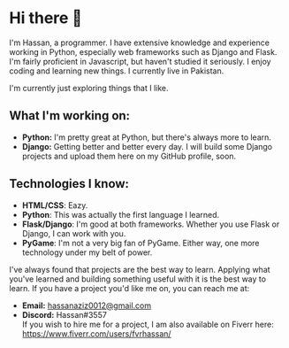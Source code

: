# Hi there 👋

I'm Hassan, a programmer. I have extensive knowledge and experience working in Python, especially web frameworks such as Django and Flask. I'm fairly proficient in Javascript, but haven't studied it seriously. I enjoy coding and learning new things. I currently live in Pakistan.

I'm currently just exploring things that I like.

## What I'm working on:
- **Python:** I'm pretty great at Python, but there's always more to learn.
- **Django:** Getting better and better every day. I will build some Django projects and upload them here on my GitHub profile, soon.

## Technologies I know:
* **HTML/CSS**: Eazy.
* **Python**: This was actually the first language I learned.
* **Flask/Django**: I'm good at both frameworks. Whether you use Flask or Django, I can work with you.
* **PyGame**: I'm not a very big fan of PyGame. Either way, one more technology under my belt of power.


I've always found that projects are the best way to learn. Applying what you've learned and building something useful with it is the best way to learn. If you have a project you'd like me on, you can reach me at:
- **Email:** hassanaziz0012@gmail.com
- **Discord:** Hassan#3557 \
If you wish to hire me for a project, I am also available on Fiverr here: https://www.fiverr.com/users/fvrhassan/

<!--
**guywitheyes/guywitheyes** is a ✨ _special_ ✨ repository because its `README.md` (this file) appears on your GitHub profile.

Here are some ideas to get you started:

- 🔭 I’m currently working on ...
- 🌱 I’m currently learning ...
- 👯 I’m looking to collaborate on ...
- 🤔 I’m looking for help with ...
- 💬 Ask me about ...
- 📫 How to reach me: ...
- 😄 Pronouns: ...
- ⚡ Fun fact: ...
-->
